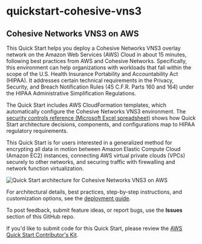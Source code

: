# quickstart-cohesive-vns3
## Cohesive Networks VNS3 on AWS

This Quick Start helps you deploy a Cohesive Networks VNS3 overlay network on the Amazon Web Services (AWS) Cloud in about 15 minutes, following best practices from AWS and Cohesive Networks. Specifically, this environment can help organizations with workloads that fall within the scope of the U.S. Health Insurance Portability and Accountability Act (HIPAA). It addresses certain technical requirements in the Privacy, Security, and Breach Notification Rules (45 C.F.R. Parts 160 and 164) under the HIPAA Administrative Simplification Regulations.

The Quick Start includes AWS CloudFormation templates, which automatically configure the Cohesive Networks VNS3 environment. The [security controls reference (Microsoft Excel spreadsheet)](https://fwd.aws/KqyRg) shows how Quick Start architecture decisions, components, and configurations map to HIPAA regulatory requirements.

This Quick Start is for users interested in a generalized method for encrypting all data in motion between Amazon Elastic Compute Cloud (Amazon EC2) instances, connecting AWS virtual private clouds (VPCs) securely to other networks, and securing traffic with firewalling and network function virtualization.

![Quick Start architecture for Cohesive Networks VNS3 on AWS](https://d1.awsstatic.com/partner-network/QuickStart/datasheets/cohesive-networks-vns3-architecture-on-aws-diagram.db81918e098966ef7f37ca7fe2335569ad557bd0.png)

For architectural details, best practices, step-by-step instructions, and customization options, see the [deployment guide](https://fwd.aws/PKQRG).

To post feedback, submit feature ideas, or report bugs, use the **Issues** section of this GitHub repo.

If you'd like to submit code for this Quick Start, please review the [AWS Quick Start Contributor's Kit](https://aws-quickstart.github.io/).

